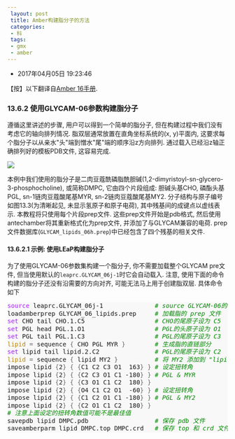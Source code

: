 ```yaml
---
 layout: post
 title: Amber构建脂分子的方法
 categories:
 - 科
 tags:
 - gmx
 - amber
---
```


- 2017年04月05日 19:23:46

【按】以下翻译自[Amber 16手册](http://ambermd.org/doc12/).

### 13.6.2 使用GLYCAM-06参数构建脂分子

遵循这里讲述的步骤, 用户可以得到一个简单的脂分子, 但在构建过程中我们没有考虑它的轴向排列情况. 脂双层通常放置在直角坐标系统的(x, y)平面内, 这要求每个脂分子以从亲水"头"端到憎水"尾"端的顺序沿z方向排列. 通过载入已经沿z轴正确排列好的模板PDB文件, 这容易完成.

![](https://jerkwin.github.io/pic/amber16_13.3.png)

本例中我们使用的脂分子是二肉豆蔻酰磷脂酰胆碱(1,2-dimyristoyl-sn-glycero-3-phosphocholine), 或简称DMPC, 它由四个片段组成: 胆碱头基CHO, 磷酯头基PGL, sn-1链肉豆蔻酸尾基MYR, sn-2链肉豆蔻酸尾基MY2. 分子结构与原子编号如图13.3(为清晰起见, 未显示氢原子和原子电荷), 其中残基间的成键点以虚线表示. 本教程将只使用每个片段prep文件. 这些prep文件开始是pdb格式, 然后使用antechamber将其重新格式化为prep文件, 并添加了与GLYCAM兼容的电荷. prep文件数据库(`GLYCAM_lipids_06h.prep`)中已经包含了四个残基的相关文件.

#### 13.6.2.1 示例: 使用LEaP构建脂分子

为了使用GLYCAM-06参数集构建一个脂分子, 你不需要加载整个GLYCAM pre文件, 但当使用默认的`leaprc.GLYCAM_06j-1`时它会自动载入. 注意, 使用下面的命令构建的脂分子还没有沿需要的方向对齐, 可能无法马上用于创建脂双层. 具体命令如下

<div class="highlight" style="background: #f8f8f8"><pre style="line-height: 125%"><span></span><span style="color: #AA22FF">source</span><span style="color: #bbbbbb"> </span>leaprc.GLYCAM_06j-1<span style="color: #bbbbbb">              </span><span style="color: #008800; font-style: italic">#</span><span style="color: #bbbbbb"> </span><span style="color: #008800; font-style: italic">source</span><span style="color: #bbbbbb"> </span><span style="color: #008800; font-style: italic">GLYCAM-06的</span><span style="color: #bbbbbb"> </span><span style="color: #008800; font-style: italic">leaprc</span><span style="color: #bbbbbb"> </span><span style="color: #008800; font-style: italic">文件</span><span style="color: #bbbbbb"> </span>
loadamberprep<span style="color: #bbbbbb"> </span>GLYCAM_06_lipids.prep<span style="color: #bbbbbb">     </span><span style="color: #008800; font-style: italic">#</span><span style="color: #bbbbbb"> </span><span style="color: #008800; font-style: italic">加载脂的</span><span style="color: #bbbbbb"> </span><span style="color: #008800; font-style: italic">prep</span><span style="color: #bbbbbb"> </span><span style="color: #008800; font-style: italic">文件</span><span style="color: #bbbbbb"></span>
<span style="color: #AA22FF">set</span><span style="color: #bbbbbb"> </span>CHO<span style="color: #bbbbbb"> </span>tail<span style="color: #bbbbbb"> </span>CHO.1.C5<span style="color: #bbbbbb">                   </span><span style="color: #008800; font-style: italic">#</span><span style="color: #bbbbbb"> </span><span style="color: #008800; font-style: italic">CHO的尾原子设为</span><span style="color: #bbbbbb"> </span><span style="color: #008800; font-style: italic">C5</span><span style="color: #bbbbbb"></span>
<span style="color: #AA22FF">set</span><span style="color: #bbbbbb"> </span>PGL<span style="color: #bbbbbb"> </span>head<span style="color: #bbbbbb"> </span>PGL.1.O1<span style="color: #bbbbbb">                   </span><span style="color: #008800; font-style: italic">#</span><span style="color: #bbbbbb"> </span><span style="color: #008800; font-style: italic">PGL的头原子设为</span><span style="color: #bbbbbb"> </span><span style="color: #008800; font-style: italic">O1</span><span style="color: #bbbbbb"></span>
<span style="color: #AA22FF">set</span><span style="color: #bbbbbb"> </span>PGL<span style="color: #bbbbbb"> </span>tail<span style="color: #bbbbbb"> </span>PGL.1.C3<span style="color: #bbbbbb">                   </span><span style="color: #008800; font-style: italic">#</span><span style="color: #bbbbbb"> </span><span style="color: #008800; font-style: italic">PGL的尾原子设为</span><span style="color: #bbbbbb"> </span><span style="color: #008800; font-style: italic">C3</span><span style="color: #bbbbbb"></span>
<span style="color: #B8860B">lipid</span><span style="color: #bbbbbb"> </span><span style="color: #666666">=</span><span style="color: #bbbbbb"> </span>sequence<span style="color: #bbbbbb"> </span><span style="color: #666666">{</span><span style="color: #bbbbbb"> </span>CHO<span style="color: #bbbbbb"> </span>PGL<span style="color: #bbbbbb"> </span>MYR<span style="color: #bbbbbb"> </span><span style="color: #666666">}</span><span style="color: #bbbbbb">        </span><span style="color: #008800; font-style: italic">#</span><span style="color: #bbbbbb"> </span><span style="color: #008800; font-style: italic">生成脂的直链部分</span><span style="color: #bbbbbb"></span>
<span style="color: #AA22FF">set</span><span style="color: #bbbbbb"> </span>lipid<span style="color: #bbbbbb"> </span>tail<span style="color: #bbbbbb"> </span>lipid.2.C2<span style="color: #bbbbbb">               </span><span style="color: #008800; font-style: italic">#</span><span style="color: #bbbbbb"> </span><span style="color: #008800; font-style: italic">PGL的尾原子设为</span><span style="color: #bbbbbb"> </span><span style="color: #008800; font-style: italic">C2</span><span style="color: #bbbbbb"></span>
<span style="color: #B8860B">lipid</span><span style="color: #bbbbbb"> </span><span style="color: #666666">=</span><span style="color: #bbbbbb"> </span>sequence<span style="color: #bbbbbb"> </span><span style="color: #666666">{</span><span style="color: #bbbbbb"> </span>lipid<span style="color: #bbbbbb"> </span>MY2<span style="color: #bbbbbb"> </span><span style="color: #666666">}</span><span style="color: #bbbbbb">          </span><span style="color: #008800; font-style: italic">#</span><span style="color: #bbbbbb"> </span><span style="color: #008800; font-style: italic">将</span><span style="color: #bbbbbb"> </span><span style="color: #008800; font-style: italic">MY2</span><span style="color: #bbbbbb"> </span><span style="color: #008800; font-style: italic">添加到</span><span style="color: #bbbbbb"> </span><span style="color: #008800; font-style: italic">&quot;lipid&quot;</span><span style="color: #bbbbbb"> </span><span style="color: #008800; font-style: italic">部分</span><span style="color: #bbbbbb"></span>
impose<span style="color: #bbbbbb"> </span>lipid<span style="color: #bbbbbb"> </span><span style="color: #666666">{</span>2<span style="color: #666666">}</span><span style="color: #bbbbbb"> </span><span style="color: #666666">{</span><span style="color: #bbbbbb"> </span><span style="color: #666666">{</span>C1<span style="color: #bbbbbb"> </span>C2<span style="color: #bbbbbb"> </span>C3<span style="color: #bbbbbb"> </span>O1<span style="color: #bbbbbb">  </span>163<span style="color: #666666">}</span><span style="color: #bbbbbb"> </span><span style="color: #666666">}</span><span style="color: #bbbbbb"> </span><span style="color: #008800; font-style: italic">#</span><span style="color: #bbbbbb"> </span><span style="color: #008800; font-style: italic">设定扭转角</span><span style="color: #bbbbbb"></span>
impose<span style="color: #bbbbbb"> </span>lipid<span style="color: #bbbbbb"> </span><span style="color: #666666">{</span>2<span style="color: #666666">}</span><span style="color: #bbbbbb"> </span><span style="color: #666666">{</span><span style="color: #bbbbbb"> </span><span style="color: #666666">{</span>C2<span style="color: #bbbbbb"> </span>C3<span style="color: #bbbbbb"> </span>O1<span style="color: #bbbbbb"> </span>C1<span style="color: #bbbbbb"> </span>-180<span style="color: #666666">}</span><span style="color: #bbbbbb"> </span><span style="color: #666666">}</span><span style="color: #bbbbbb"> </span><span style="color: #008800; font-style: italic">#</span><span style="color: #bbbbbb"> </span><span style="color: #008800; font-style: italic">PGL</span><span style="color: #bbbbbb"> </span><span style="color: #008800; font-style: italic">&amp;</span><span style="color: #bbbbbb"> </span><span style="color: #008800; font-style: italic">MYR</span><span style="color: #bbbbbb"></span>
impose<span style="color: #bbbbbb"> </span>lipid<span style="color: #bbbbbb"> </span><span style="color: #666666">{</span>2<span style="color: #666666">}</span><span style="color: #bbbbbb"> </span><span style="color: #666666">{</span><span style="color: #bbbbbb"> </span><span style="color: #666666">{</span>C3<span style="color: #bbbbbb"> </span>O1<span style="color: #bbbbbb"> </span>C1<span style="color: #bbbbbb"> </span>C2<span style="color: #bbbbbb">  </span>180<span style="color: #666666">}</span><span style="color: #bbbbbb"> </span><span style="color: #666666">}</span><span style="color: #bbbbbb"></span>
impose<span style="color: #bbbbbb"> </span>lipid<span style="color: #bbbbbb"> </span><span style="color: #666666">{</span>2<span style="color: #666666">}</span><span style="color: #bbbbbb"> </span><span style="color: #666666">{</span><span style="color: #bbbbbb"> </span><span style="color: #666666">{</span>O4<span style="color: #bbbbbb"> </span>C1<span style="color: #bbbbbb"> </span>C2<span style="color: #bbbbbb"> </span>O1<span style="color: #bbbbbb">  </span>-60<span style="color: #666666">}</span><span style="color: #bbbbbb"> </span><span style="color: #666666">}</span><span style="color: #bbbbbb"> </span><span style="color: #008800; font-style: italic">#</span><span style="color: #bbbbbb"> </span><span style="color: #008800; font-style: italic">设定扭转角</span><span style="color: #bbbbbb"></span>
impose<span style="color: #bbbbbb"> </span>lipid<span style="color: #bbbbbb"> </span><span style="color: #666666">{</span>2<span style="color: #666666">}</span><span style="color: #bbbbbb"> </span><span style="color: #666666">{</span><span style="color: #bbbbbb"> </span><span style="color: #666666">{</span>C1<span style="color: #bbbbbb"> </span>C2<span style="color: #bbbbbb"> </span>O1<span style="color: #bbbbbb"> </span>C1<span style="color: #bbbbbb"> </span>-180<span style="color: #666666">}</span><span style="color: #bbbbbb"> </span><span style="color: #666666">}</span><span style="color: #bbbbbb"> </span><span style="color: #008800; font-style: italic">#</span><span style="color: #bbbbbb"> </span><span style="color: #008800; font-style: italic">PGL</span><span style="color: #bbbbbb"> </span><span style="color: #008800; font-style: italic">&amp;</span><span style="color: #bbbbbb"> </span><span style="color: #008800; font-style: italic">MY2</span><span style="color: #bbbbbb"></span>
impose<span style="color: #bbbbbb"> </span>lipid<span style="color: #bbbbbb"> </span><span style="color: #666666">{</span>2<span style="color: #666666">}</span><span style="color: #bbbbbb"> </span><span style="color: #666666">{</span><span style="color: #bbbbbb"> </span><span style="color: #666666">{</span>C2<span style="color: #bbbbbb"> </span>O1<span style="color: #bbbbbb"> </span>C1<span style="color: #bbbbbb"> </span>C2<span style="color: #bbbbbb">  </span>180<span style="color: #666666">}</span><span style="color: #bbbbbb"> </span><span style="color: #666666">}</span><span style="color: #bbbbbb"></span>
<span style="color: #008800; font-style: italic">#</span><span style="color: #bbbbbb"> </span><span style="color: #008800; font-style: italic">注意上面设定的扭转角数值可能不是最佳值</span><span style="color: #bbbbbb"></span>
savepdb<span style="color: #bbbbbb"> </span>lipid<span style="color: #bbbbbb"> </span>DMPC.pdb<span style="color: #bbbbbb">                  </span><span style="color: #008800; font-style: italic">#</span><span style="color: #bbbbbb"> </span><span style="color: #008800; font-style: italic">保存</span><span style="color: #bbbbbb"> </span><span style="color: #008800; font-style: italic">pdb</span><span style="color: #bbbbbb"> </span><span style="color: #008800; font-style: italic">文件</span><span style="color: #bbbbbb"></span>
saveamberparm<span style="color: #bbbbbb"> </span>lipid<span style="color: #bbbbbb"> </span>DMPC.top<span style="color: #bbbbbb"> </span>DMPC.crd<span style="color: #bbbbbb">   </span><span style="color: #008800; font-style: italic">#</span><span style="color: #bbbbbb"> </span><span style="color: #008800; font-style: italic">保存</span><span style="color: #bbbbbb"> </span><span style="color: #008800; font-style: italic">top</span><span style="color: #bbbbbb"> </span><span style="color: #008800; font-style: italic">和</span><span style="color: #bbbbbb"> </span><span style="color: #008800; font-style: italic">crd</span><span style="color: #bbbbbb"> </span><span style="color: #008800; font-style: italic">文件</span><span style="color: #bbbbbb"></span>
</pre></div>
